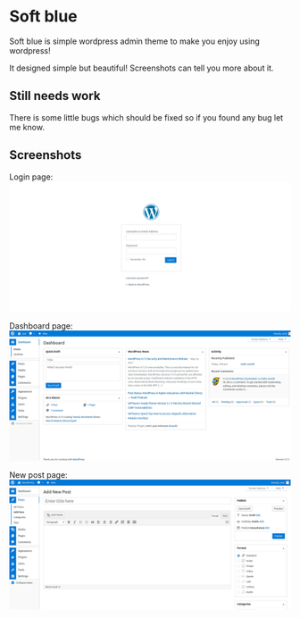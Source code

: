 # Soft blue
Soft blue is simple wordpress admin theme to make you enjoy using wordpress!

It designed simple but beautiful! Screenshots can tell you more about it.

## Still needs work
There is some little bugs which should be fixed so if you found any bug let me know.

## Screenshots
Login page:
![Login](./login.png  "Login")

Dashboard page:
![Dashboard](./dashboard.png  "Dashboard")

New post page:
![Add post](./add-post.png  "Add post")
